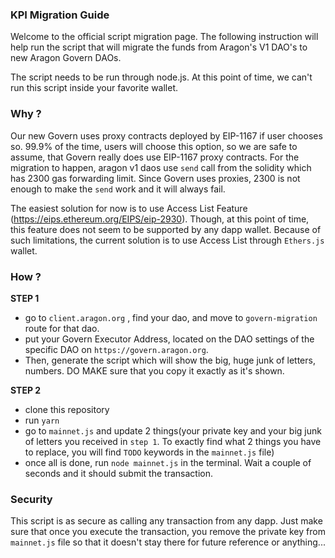 ### KPI Migration Guide

Welcome to the official script migration page. The following instruction will help run the script that will migrate the funds
from Aragon's V1 DAO's to new Aragon Govern DAOs.

The script needs to be run through node.js. At this point of time, we can't run this script inside your favorite wallet. 

### Why ?

Our new Govern uses proxy contracts deployed by EIP-1167 if user chooses so. 99.9% of the time, users will choose this option, so we are safe to assume,
that Govern really does use EIP-1167 proxy contracts. For the migration to happen, aragon v1 daos use `send` call from the solidity which has 2300 gas
forwarding limit. Since Govern uses proxies, 2300 is not enough to make the `send` work and it will always fail.

The easiest solution for now is to use Access List Feature (https://eips.ethereum.org/EIPS/eip-2930). Though, at this point of time, this feature does not
seem to be supported by any dapp wallet. Because of such limitations, the current solution is to use Access List through `Ethers.js` wallet.

### How ?

**STEP 1**

* go to `client.aragon.org` , find your dao, and move to `govern-migration` route for that dao.
* put your Govern Executor Address, located on the DAO settings of the specific DAO on `https://govern.aragon.org`.
* Then, generate the script which will show the big, huge junk of letters, numbers. DO MAKE sure that you copy it exactly as it's shown.

**STEP 2**

* clone this repository
* run `yarn`
* go to `mainnet.js` and update 2 things(your private key and your big junk of letters you received in `step 1`. To exactly find what 2 things you have to replace, you will find `TODO` keywords in the `mainnet.js` file)
* once all is done, run `node mainnet.js` in the terminal. Wait a couple of seconds and it should submit the transaction.

### Security

This script is as secure as calling any transaction from any dapp. Just make sure that once you execute the transaction, you remove the private key from
`mainnet.js` file so that it doesn't stay there for future reference or anything...
